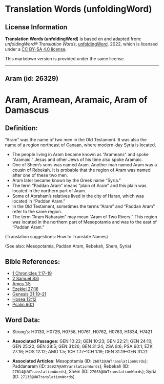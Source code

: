 # Translation Words (unfoldingWord)

## License Information

**Translation Words (unfoldingWord)** is based on and adapted from: _unfoldingWord® Translation Words_, [unfoldingWord](https://unfoldingword.org/utw), 2022, which is licensed under a [CC BY-SA 4.0 license](https://creativecommons.org/licenses/by-sa/4.0/legalcode.en).

This markdown version is provided under the same license.



--------------------------------

## Aram (id: 26329)

Aram, Aramean, Aramaic, Aram of Damascus
========================================

Definition:
-----------

“Aram” was the name of two men in the Old Testament. It was also the name of a region northeast of Canaan, where modern\-day Syria is located.

* The people living in Aram became known as “Arameans” and spoke “Aramaic.” Jesus and other Jews of his time also spoke Aramaic.
* One of Shem’s sons was named Aram. Another man named Aram was a cousin of Rebekah. It is probable that the region of Aram was named after one of these two men.
* Aram later became known by the Greek name “Syria.”
* The term “Paddan Aram” means “plain of Aram” and this plain was located in the northern part of Aram.
* Some of Abraham’s relatives lived in the city of Haran, which was located in “Paddan Aram.”
* In the Old Testament, sometimes the terms “Aram” and “Paddan Aram” refer to the same region.
* The term “Aram Naharaim” may mean “Aram of Two Rivers.” This region was located in the northern part of Mesopotamia and was to the east of “Paddan Aram.”

(Translation suggestions: How to Translate Names)

(See also: Mesopotamia, Paddan Aram, Rebekah, Shem, Syria)

Bible References:
-----------------

* [1 Chronicles 1:17–19](https://ref.ly/1Chr1:17-1Chr1:19)
* [2 Samuel 8:6](https://ref.ly/2Sam8:6)
* [Amos 1:5](https://ref.ly/Amos1:5)
* [Ezekiel 27:16](https://ref.ly/Ezek27:16)
* [Genesis 31:19–21](https://ref.ly/Gen31:19-Gen31:21)
* [Hosea 12:12](https://ref.ly/Hos12:12)
* [Psalm 60:1](https://ref.ly/Ps60:1)

Word Data:
----------

* Strong’s: H0130, H0726, H0758, H0761, H0762, H0763, H1834, H7421

* **Associated Passages:** GEN 10:22; GEN 10:23; GEN 22:21; GEN 24:10; GEN 25:20; GEN 28:5; GEN 31:20; GEN 31:24; 2SA 8:6; PSA 60:1; EZK 27:16; HOS 12:12; AMO 1:5; 1CH 1:17–1CH 1:19; GEN 31:19–GEN 31:21
* **Associated Articles:** Mesopotamia (ID: `26872@UWTranslationWords`); Paddanaram (ID: `26927@UWTranslationWords`); Rebekah (ID: `27014@UWTranslationWords`); Shem (ID: `27083@UWTranslationWords`); Syria (ID: `27135@UWTranslationWords`)

